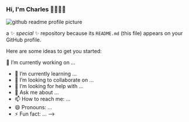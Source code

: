 ### Hi, I'm Charles 👋👨🏿‍💻

![github readme profile picture](https://github.com/charles356/charles356/assets/84462091/f2b584db-7ac7-447b-88b6-9c9b37c54c02)


 a ✨ _special_ ✨ repository because its `README.md` (this file) appears on your GitHub profile.

Here are some ideas to get you started:

 🔭 I’m currently working on ...
- 🌱 I’m currently learning ...
- 👯 I’m looking to collaborate on ...
- 🤔 I’m looking for help with ...
- 💬 Ask me about ...
- 📫 How to reach me: ...
- 😄 Pronouns: ...
- ⚡ Fun fact: ...
-->
